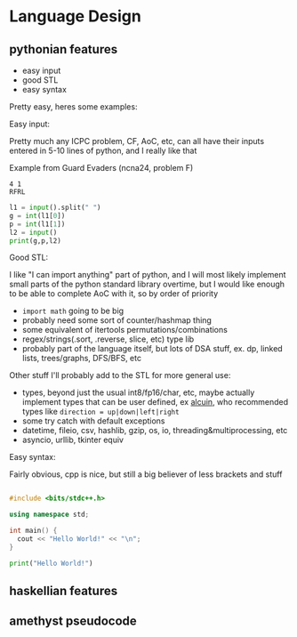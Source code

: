 # Language Design

## pythonian features

 - easy input
 - good STL
 - easy syntax

Pretty easy, heres some examples:

Easy input:

Pretty much any ICPC problem, CF, AoC, etc, can all have their inputs entered in 5-10 lines of python, and I really like that

Example from Guard Evaders (ncna24, problem F)

```
4 1
RFRL
```

```python
l1 = input().split(" ")
g = int(l1[0])
p = int(l1[1])
l2 = input()
print(g,p,l2)
```

Good STL:

I like "I can import anything" part of python, and I will most likely implement small parts of the python standard library overtime, but I would like enough to be able to complete AoC with it, so by order of priority

 - `import math` going to be big
 - probably need some sort of counter/hashmap thing
 - some equivalent of itertools permutations/combinations
 - regex/strings(.sort, .reverse, slice, etc) type lib
 - probably part of the language itself, but lots of DSA stuff, ex. dp, linked lists, trees/graphs, DFS/BFS, etc

Other stuff I'll probably add to the STL for more general use:

 - types, beyond just the usual int8/fp16/char, etc, maybe actually implement types that can be user defined, ex [alcuin](https://x.com/scheminglunatic), who recommended types like `direction = up|down|left|right`
 - some try catch with default exceptions
 - datetime, fileio, csv, hashlib, gzip, os, io, threading&multiprocessing, etc
 - asyncio, urllib, tkinter equiv

Easy syntax:

Fairly obvious, cpp is nice, but still a big believer of less brackets and stuff

```cpp

#include <bits/stdc++.h>

using namespace std;

int main() {
  cout << "Hello World!" << "\n";
}

```

```py
print("Hello World!")
```


## haskellian features

## amethyst pseudocode
